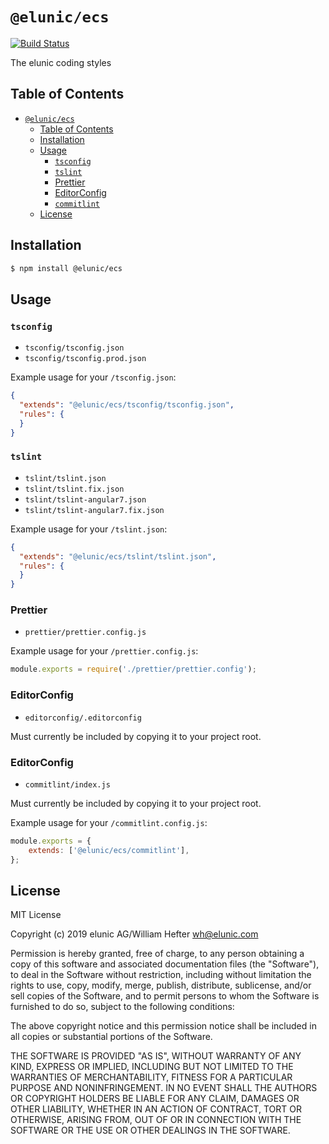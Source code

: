 # `@elunic/ecs`

[![Build Status](https://travis-ci.org/elunic/ecs.svg?branch=master)](https://travis-ci.org/elunic/ecs)

The elunic coding styles

## Table of Contents

- [`@elunic/ecs`](#elunicecs)
  - [Table of Contents](#table-of-contents)
  - [Installation](#installation)
  - [Usage](#usage)
    - [`tsconfig`](#tsconfig)
    - [`tslint`](#tslint)
    - [Prettier](#prettier)
    - [EditorConfig](#editorconfig)
    - [`commitlint`](#commitlint)
  - [License](#license)

## Installation

```bash
$ npm install @elunic/ecs
```


## Usage

### `tsconfig`

* `tsconfig/tsconfig.json`
* `tsconfig/tsconfig.prod.json`

Example usage for your `/tsconfig.json`:
```json
{
  "extends": "@elunic/ecs/tsconfig/tsconfig.json",
  "rules": {
  }
}
```

### `tslint`

* `tslint/tslint.json`
* `tslint/tslint.fix.json`
* `tslint/tslint-angular7.json`
* `tslint/tslint-angular7.fix.json`

Example usage for your `/tslint.json`:
```json
{
  "extends": "@elunic/ecs/tslint/tslint.json",
  "rules": {
  }
}
```

### Prettier

* `prettier/prettier.config.js`

Example usage for your `/prettier.config.js`:
```javascript
module.exports = require('./prettier/prettier.config');
```

### EditorConfig

* `editorconfig/.editorconfig`

Must currently be included by copying it to your project root.

### EditorConfig

* `commitlint/index.js`

Must currently be included by copying it to your project root.

Example usage for your `/commitlint.config.js`:
```javascript
module.exports = {
	extends: ['@elunic/ecs/commitlint'],
};
```


## License

MIT License

Copyright (c) 2019 elunic AG/William Hefter <wh@elunic.com>

Permission is hereby granted, free of charge, to any person obtaining a copy
of this software and associated documentation files (the "Software"), to deal
in the Software without restriction, including without limitation the rights
to use, copy, modify, merge, publish, distribute, sublicense, and/or sell
copies of the Software, and to permit persons to whom the Software is
furnished to do so, subject to the following conditions:

The above copyright notice and this permission notice shall be included in all
copies or substantial portions of the Software.

THE SOFTWARE IS PROVIDED "AS IS", WITHOUT WARRANTY OF ANY KIND, EXPRESS OR
IMPLIED, INCLUDING BUT NOT LIMITED TO THE WARRANTIES OF MERCHANTABILITY,
FITNESS FOR A PARTICULAR PURPOSE AND NONINFRINGEMENT. IN NO EVENT SHALL THE
AUTHORS OR COPYRIGHT HOLDERS BE LIABLE FOR ANY CLAIM, DAMAGES OR OTHER
LIABILITY, WHETHER IN AN ACTION OF CONTRACT, TORT OR OTHERWISE, ARISING FROM,
OUT OF OR IN CONNECTION WITH THE SOFTWARE OR THE USE OR OTHER DEALINGS IN THE
SOFTWARE.
